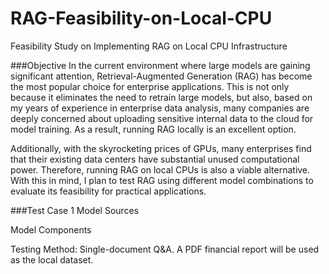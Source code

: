 # RAG-Feasibility-on-Local-CPU
Feasibility Study on Implementing RAG on Local CPU Infrastructure

###Objective
In the current environment where large models are gaining significant attention, Retrieval-Augmented Generation (RAG) has become the most popular choice for enterprise applications. This is not only because it eliminates the need to retrain large models, but also, based on my years of experience in enterprise data analysis, many companies are deeply concerned about uploading sensitive internal data to the cloud for model training. As a result, running RAG locally is an excellent option.

Additionally, with the skyrocketing prices of GPUs, many enterprises find that their existing data centers have substantial unused computational power. Therefore, running RAG on local CPUs is also a viable alternative. With this in mind, I plan to test RAG using different model combinations to evaluate its feasibility for practical applications.

###Test Case 1
Model Sources

Model Components

Testing Method:
Single-document Q&A. A PDF financial report will be used as the local dataset.

